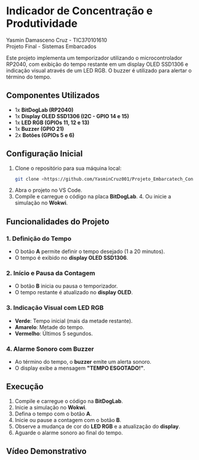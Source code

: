 # Indicador de Concentração e Produtividade
Yasmin Damasceno Cruz - TIC370101610  
Projeto Final - Sistemas Embarcados

Este projeto implementa um temporizador utilizando o microcontrolador RP2040, com exibição do tempo restante em um display OLED SSD1306 e indicação visual através de um LED RGB. O buzzer é utilizado para alertar o término do tempo.

## Componentes Utilizados

- 1x **BitDogLab (RP2040)**
- 1x **Display OLED SSD1306 (I2C - GPIO 14 e 15)**
- 1x **LED RGB (GPIOs 11, 12 e 13)**
- 1x **Buzzer (GPIO 21)**
- 2x **Botões (GPIOs 5 e 6)**

## Configuração Inicial

1. Clone o repositório para sua máquina local:
   ```bash
   git clone <https://github.com/YasminCruz001/Projeto_Embarcatech_Contador.git>
   ```
2. Abra o projeto no VS Code.
3. Compile e carregue o código na placa **BitDogLab**.
    4. Ou inicie a simulação no **Wokwi**.

## Funcionalidades do Projeto

### 1. Definição do Tempo
- O botão **A** permite definir o tempo desejado (1 a 20 minutos).
- O tempo é exibido no **display OLED SSD1306**.

### 2. Início e Pausa da Contagem
- O botão **B** inicia ou pausa o temporizador.
- O tempo restante é atualizado no **display OLED**.

### 3. Indicação Visual com LED RGB
- **Verde**: Tempo inicial (mais da metade restante).
- **Amarelo**: Metade do tempo.
- **Vermelho**: Últimos 5 segundos.

### 4. Alarme Sonoro com Buzzer
- Ao término do tempo, o **buzzer** emite um alerta sonoro.
- O display exibe a mensagem **"TEMPO ESGOTADO!"**.

## Execução

1. Compile e carregue o código na **BitDogLab**.
2. Inicie a simulação no **Wokwi**.
3. Defina o tempo com o botão **A**.
4. Inicie ou pause a contagem com o botão **B**.
5. Observe a mudança de cor do **LED RGB** e a atualização do **display**.
6. Aguarde o alarme sonoro ao final do tempo.

## Vídeo Demonstrativo